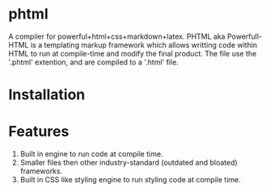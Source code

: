 # phtml
A compiler for powerful+html+css+markdown+latex. PHTML aka Powerfull-HTML is a templating markup framework which allows writting code within HTML to run at compile-time and modify the final product. The file use the '.phtml' extention, and are compiled to a '.html' file.

# Installation


# Features
1. Built in engine to run code at compile time.
2. Smaller files then other industry-standard (outdated and bloated) frameworks.
3. Built in CSS like styling engine to run styling code at compile time.
